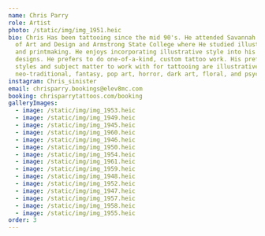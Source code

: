 ```yaml
---
name: Chris Parry
role: Artist
photo: /static/img/img_1951.heic
bio: Chris Has been tattooing since the mid 90's. He attended Savannah College
  of Art and Design and Armstrong State College where He studied illustration
  and printmaking. He enjoys incorporating illustrative style into his tattoo
  designs. He prefers to do one-of-a-kind, custom tattoo work. His preferred
  styles and subject matter to work with for tattooing are illustrative,
  neo-traditional, fantasy, pop art, horror, dark art, floral, and psychedelic
instagram: Chris_sinister
email: chrisparry.bookings@elev8mc.com
booking: chrisparrytattoos.com/booking
galleryImages:
  - image: /static/img/img_1953.heic
  - image: /static/img/img_1949.heic
  - image: /static/img/img_1945.heic
  - image: /static/img/img_1960.heic
  - image: /static/img/img_1946.heic
  - image: /static/img/img_1950.heic
  - image: /static/img/img_1954.heic
  - image: /static/img/img_1961.heic
  - image: /static/img/img_1959.heic
  - image: /static/img/img_1948.heic
  - image: /static/img/img_1952.heic
  - image: /static/img/img_1947.heic
  - image: /static/img/img_1957.heic
  - image: /static/img/img_1958.heic
  - image: /static/img/img_1955.heic
order: 3
---
```


